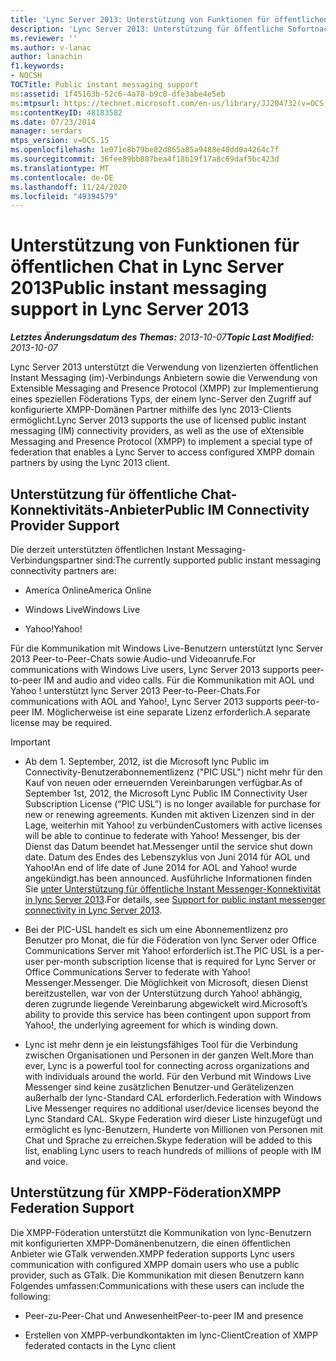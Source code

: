 ```yaml
---
title: 'Lync Server 2013: Unterstützung von Funktionen für öffentlichen Chat'
description: 'Lync Server 2013: Unterstützung für öffentliche Sofortnachrichten.'
ms.reviewer: ''
ms.author: v-lanac
author: lanachin
f1.keywords:
- NOCSH
TOCTitle: Public instant messaging support
ms:assetid: 1f45163b-52c6-4a78-b9c8-dfe3abe4e5eb
ms:mtpsurl: https://technet.microsoft.com/en-us/library/JJ204732(v=OCS.15)
ms:contentKeyID: 48183582
ms.date: 07/23/2014
manager: serdars
mtps_version: v=OCS.15
ms.openlocfilehash: 1e071e8b79be82d865a85a9488e48dd0a4264c7f
ms.sourcegitcommit: 36fee89bb887bea4f18b19f17a8c69daf5bc423d
ms.translationtype: MT
ms.contentlocale: de-DE
ms.lasthandoff: 11/24/2020
ms.locfileid: "49394579"
---
```

# <a name="public-instant-messaging-support-in-lync-server-2013"></a><span data-ttu-id="8e953-103">Unterstützung von Funktionen für öffentlichen Chat in Lync Server 2013</span><span class="sxs-lookup"><span data-stu-id="8e953-103">Public instant messaging support in Lync Server 2013</span></span>

<div data-xmlns="http://www.w3.org/1999/xhtml">

<div class="topic" data-xmlns="http://www.w3.org/1999/xhtml" data-msxsl="urn:schemas-microsoft-com:xslt" data-cs="https://msdn.microsoft.com/">

<div data-asp="https://msdn2.microsoft.com/asp">



</div>

<div id="mainSection">

<div id="mainBody"><span data-ttu-id="8e953-104">

<span> </span></span><span class="sxs-lookup"><span data-stu-id="8e953-104">

<span> </span></span></span>

<span data-ttu-id="8e953-105">_**Letztes Änderungsdatum des Themas:** 2013-10-07_</span><span class="sxs-lookup"><span data-stu-id="8e953-105">_**Topic Last Modified:** 2013-10-07_</span></span>

<span data-ttu-id="8e953-106">Lync Server 2013 unterstützt die Verwendung von lizenzierten öffentlichen Instant Messaging (im)-Verbindungs Anbietern sowie die Verwendung von Extensible Messaging and Presence Protocol (XMPP) zur Implementierung eines speziellen Föderations Typs, der einem lync-Server den Zugriff auf konfigurierte XMPP-Domänen Partner mithilfe des lync 2013-Clients ermöglicht.</span><span class="sxs-lookup"><span data-stu-id="8e953-106">Lync Server 2013 supports the use of licensed public instant messaging (IM) connectivity providers, as well as the use of eXtensible Messaging and Presence Protocol (XMPP) to implement a special type of federation that enables a Lync Server to access configured XMPP domain partners by using the Lync 2013 client.</span></span>

<div>

## <a name="public-im-connectivity-provider-support"></a><span data-ttu-id="8e953-107">Unterstützung für öffentliche Chat-Konnektivitäts-Anbieter</span><span class="sxs-lookup"><span data-stu-id="8e953-107">Public IM Connectivity Provider Support</span></span>

<span data-ttu-id="8e953-108">Die derzeit unterstützten öffentlichen Instant Messaging-Verbindungspartner sind:</span><span class="sxs-lookup"><span data-stu-id="8e953-108">The currently supported public instant messaging connectivity partners are:</span></span>

  - <span data-ttu-id="8e953-109">America Online</span><span class="sxs-lookup"><span data-stu-id="8e953-109">America Online</span></span>

  - <span data-ttu-id="8e953-110">Windows Live</span><span class="sxs-lookup"><span data-stu-id="8e953-110">Windows Live</span></span>

  - <span data-ttu-id="8e953-111">Yahoo\!</span><span class="sxs-lookup"><span data-stu-id="8e953-111">Yahoo\!</span></span>

<span data-ttu-id="8e953-112">Für die Kommunikation mit Windows Live-Benutzern unterstützt lync Server 2013 Peer-to-Peer-Chats sowie Audio-und Videoanrufe.</span><span class="sxs-lookup"><span data-stu-id="8e953-112">For communications with Windows Live users, Lync Server 2013 supports peer-to-peer IM and audio and video calls.</span></span> <span data-ttu-id="8e953-113">Für die Kommunikation mit AOL und Yahoo \! unterstützt lync Server 2013 Peer-to-Peer-Chats.</span><span class="sxs-lookup"><span data-stu-id="8e953-113">For communications with AOL and Yahoo\!, Lync Server 2013 supports peer-to-peer IM.</span></span> <span data-ttu-id="8e953-114">Möglicherweise ist eine separate Lizenz erforderlich.</span><span class="sxs-lookup"><span data-stu-id="8e953-114">A separate license may be required.</span></span>

<div>


> [!IMPORTANT]  
> <UL>
> <LI>
> <P><span data-ttu-id="8e953-115">Ab dem 1. September, 2012, ist die Microsoft lync Public im Connectivity-Benutzerabonnementlizenz ("PIC USL") nicht mehr für den Kauf von neuen oder erneuernden Vereinbarungen verfügbar.</span><span class="sxs-lookup"><span data-stu-id="8e953-115">As of September 1st, 2012, the Microsoft Lync Public IM Connectivity User Subscription License (“PIC USL”) is no longer available for purchase for new or renewing agreements.</span></span> <span data-ttu-id="8e953-116">Kunden mit aktiven Lizenzen sind in der Lage, weiterhin mit Yahoo! zu verbünden</span><span class="sxs-lookup"><span data-stu-id="8e953-116">Customers with active licenses will be able to continue to federate with Yahoo!</span></span> <span data-ttu-id="8e953-117">Messenger, bis der Dienst das Datum beendet hat.</span><span class="sxs-lookup"><span data-stu-id="8e953-117">Messenger until the service shut down date.</span></span> <span data-ttu-id="8e953-118">Datum des Endes des Lebenszyklus von Juni 2014 für AOL und Yahoo!</span><span class="sxs-lookup"><span data-stu-id="8e953-118">An end of life date of June 2014 for AOL and Yahoo!</span></span> <span data-ttu-id="8e953-119">wurde angekündigt.</span><span class="sxs-lookup"><span data-stu-id="8e953-119">has been announced.</span></span> <span data-ttu-id="8e953-120">Ausführliche Informationen finden Sie <A href="lync-server-2013-support-for-public-instant-messenger-connectivity.md">unter Unterstützung für öffentliche Instant Messenger-Konnektivität in lync Server 2013</A>.</span><span class="sxs-lookup"><span data-stu-id="8e953-120">For details, see <A href="lync-server-2013-support-for-public-instant-messenger-connectivity.md">Support for public instant messenger connectivity in Lync Server 2013</A>.</span></span></P>
> <LI>
> <P><span data-ttu-id="8e953-121">Bei der PIC-USL handelt es sich um eine Abonnementlizenz pro Benutzer pro Monat, die für die Föderation von lync Server oder Office Communications Server mit Yahoo! erforderlich ist.</span><span class="sxs-lookup"><span data-stu-id="8e953-121">The PIC USL is a per-user per-month subscription license that is required for Lync Server or Office Communications Server to federate with Yahoo!</span></span> <span data-ttu-id="8e953-122">Messenger.</span><span class="sxs-lookup"><span data-stu-id="8e953-122">Messenger.</span></span> <span data-ttu-id="8e953-123">Die Möglichkeit von Microsoft, diesen Dienst bereitzustellen, war von der Unterstützung durch Yahoo! abhängig, deren zugrunde liegende Vereinbarung abgewickelt wird.</span><span class="sxs-lookup"><span data-stu-id="8e953-123">Microsoft’s ability to provide this service has been contingent upon support from Yahoo!, the underlying agreement for which is winding down.</span></span></P>
> <LI>
> <P><span data-ttu-id="8e953-124">Lync ist mehr denn je ein leistungsfähiges Tool für die Verbindung zwischen Organisationen und Personen in der ganzen Welt.</span><span class="sxs-lookup"><span data-stu-id="8e953-124">More than ever, Lync is a powerful tool for connecting across organizations and with individuals around the world.</span></span> <span data-ttu-id="8e953-125">Für den Verbund mit Windows Live Messenger sind keine zusätzlichen Benutzer-und Gerätelizenzen außerhalb der lync-Standard CAL erforderlich.</span><span class="sxs-lookup"><span data-stu-id="8e953-125">Federation with Windows Live Messenger requires no additional user/device licenses beyond the Lync Standard CAL.</span></span> <span data-ttu-id="8e953-126">Skype Federation wird dieser Liste hinzugefügt und ermöglicht es lync-Benutzern, Hunderte von Millionen von Personen mit Chat und Sprache zu erreichen.</span><span class="sxs-lookup"><span data-stu-id="8e953-126">Skype federation will be added to this list, enabling Lync users to reach hundreds of millions of people with IM and voice.</span></span></P></LI></UL>



</div>

</div>

<div>

## <a name="xmpp-federation-support"></a><span data-ttu-id="8e953-127">Unterstützung für XMPP-Föderation</span><span class="sxs-lookup"><span data-stu-id="8e953-127">XMPP Federation Support</span></span>

<span data-ttu-id="8e953-128">Die XMPP-Föderation unterstützt die Kommunikation von lync-Benutzern mit konfigurierten XMPP-Domänenbenutzern, die einen öffentlichen Anbieter wie GTalk verwenden.</span><span class="sxs-lookup"><span data-stu-id="8e953-128">XMPP federation supports Lync users communication with configured XMPP domain users who use a public provider, such as GTalk.</span></span> <span data-ttu-id="8e953-129">Die Kommunikation mit diesen Benutzern kann Folgendes umfassen:</span><span class="sxs-lookup"><span data-stu-id="8e953-129">Communications with these users can include the following:</span></span>

  - <span data-ttu-id="8e953-130">Peer-zu-Peer-Chat und Anwesenheit</span><span class="sxs-lookup"><span data-stu-id="8e953-130">Peer-to-peer IM and presence</span></span>

  - <span data-ttu-id="8e953-131">Erstellen von XMPP-verbundkontakten im lync-Client</span><span class="sxs-lookup"><span data-stu-id="8e953-131">Creation of XMPP federated contacts in the Lync client</span></span>

<span data-ttu-id="8e953-132"></div>

</div>

<span> </span>

</div>

</div>

</span><span class="sxs-lookup"><span data-stu-id="8e953-132"></div>

</div>

<span> </span>

</div>

</div>

</span></span></div>

